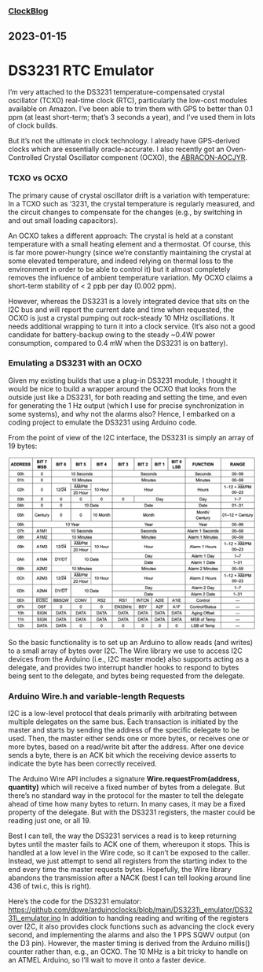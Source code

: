 ### [ClockBlog](index.html)

## 2023-01-15
# DS3231 RTC Emulator

I’m very attached to the DS3231 temperature-compensated crystal oscillator (TCXO) real-time clock (RTC), particularly the low-cost modules available on Amazon.  I’ve been able to trim them with GPS to better than 0.1 ppm (at least short-term; that’s 3 seconds a year), and I’ve used them in lots of clock builds.

But it’s not the ultimate in clock technology.  I already have GPS-derived clocks which are essentially oracle-accurate.  I also recently got an Oven-Controlled Crystal Oscillator component (OCXO), the [ABRACON-AOCJYR](https://abracon.com/Precisiontiming/AOCJYR-10.000MHz-M5625LF.pdf).

### TCXO vs OCXO
The primary cause of crystal oscillator drift is a variation with temperature: In a TCXO such as ‘3231, the crystal temperature is regularly measured, and the circuit changes to compensate for the changes (e.g., by switching in and out small loading capacitors).

An OCXO takes a different approach: The crystal is held at a constant temperature with a small heating element and a thermostat.  Of course, this is far more power-hungry (since we’re constantly maintaining the crystal at some elevated temperature, and indeed relying on thermal loss to the environment in order to be able to control it) but it almost completely removes the influence of ambient temperature variation.  My OCXO claims a short-term stability of < 2 ppb per day (0.002 ppm).

However, whereas the DS3231 is a lovely integrated device that sits on the I2C bus and will report the current date and time when requested, the OCXO is just a crystal pumping out rock-steady 10 MHz oscillations.  It needs additional wrapping to turn it into a clock service.  (It’s also not a good candidate for battery-backup owing to the steady ~0.4W power consumption, compared to 0.4 mW when the DS3231 is on battery).

### Emulating a DS3231 with an OCXO
Given my existing builds that use a plug-in DS3231 module, I thought it would be nice to build a wrapper around the OCXO that looks from the outside just like a DS3231, for both reading and setting the time, and even for generating the 1 Hz output (which I use for precise synchronization in some systems), and why not the alarms also?  Hence, I embarked on a coding project to emulate the DS3231 using Arduino code.

From the point of view of the I2C interface, the DS3231 is simply an array of 19 bytes:

![DS3231 registers](images/ds3231-registers.png)

So the basic functionality is to set up an Arduino to allow reads (and writes) to a small array of bytes over I2C.  The Wire library we use to access I2C devices from the Arduino (i.e., I2C master mode) also supports acting as a  delegate, and provides two interrupt handler hooks to respond to bytes being sent to the delegate, and bytes being requested from the delegate.

### Arduino Wire.h and variable-length Requests
I2C is a low-level protocol that deals primarily with arbitrating between multiple delegates on the same bus.  Each transaction is initiated by the master and starts by sending the address of the specific delegate to be used.  Then, the master either sends one or more bytes, or receives one or more bytes, based on a read/write bit after the address.  After one device sends a byte, there is an ACK bit which the receiving device asserts to indicate the byte has been correctly received.  

The Arduino Wire API includes a signature **Wire.requestFrom(address, quantity)** which will receive a fixed number of bytes from a delegate.  But there’s no standard way in the protocol for the master to tell the delegate ahead of time how many bytes to return.  In many cases, it may be a fixed property of the delegate.  But with the DS3231 registers, the master could be reading just one, or all 19.  

Best I can tell, the way the DS3231 services a read is to keep returning bytes until the master fails to ACK one of them, whereupon it stops.  This is handled at a low level in the Wire code, so it can’t be exposed to the caller.  Instead, we just attempt to send all registers from the starting index to the end every time the master requests bytes.  Hopefully, the Wire library abandons the transmission after a NACK (best I can tell looking around line 436 of twi.c, this is right).

Here’s the code for the DS3231 emulator: 
https://github.com/dpwe/arduinoclocks/blob/main/DS3231\_emulator/DS3231\_emulator.ino
In addition to handing reading and writing of the registers over I2C, it also provides clock functions such as advancing the clock every second, and implementing the alarms and also the 1 PPS SQWV output (on the D3 pin).  However, the master timing is derived from the Arduino millis() counter rather than, e.g., an OCXO.  The 10 MHz is a bit tricky to handle on an ATMEL Arduino, so I’ll wait to move it onto a faster device.
